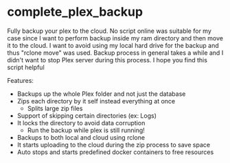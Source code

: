 # complete_plex_backup
Fully backup your plex to the cloud. No script online was suitable for my case since I want to perform backup inside my ram directory and then move it to the cloud. I want to avoid using my local hard drive for the backup and thus "rclone move" was used. Backup process in general takes a while and I didn't want to stop Plex server during this process. I hope you find this script helpful

Features:
- Backups up the whole Plex folder and not just the database
- Zips each directory by it self instead everything at once
  -  Splits large zip files
- Support of skipping certain directories (ex: Logs)
- It locks the directory to avoid data corruption
  - Run the backup while plex is still running!
- Backups to both local and cloud using rclone
- It starts uploading to the cloud during the zip process to save space
- Auto stops and starts predefined docker containers to free resources 
